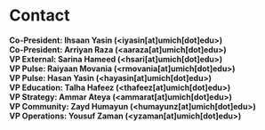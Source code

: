 # Contact

**Co-President: Ihsaan Yasin (<iyasin[at]umich[dot]edu>)**  
**Co-President: Arriyan Raza (<aaraza[at]umich[dot]edu>)**  
**VP External: Sarina Hameed (<hsari[at]umich[dot]edu>)**  
**VP Pulse: Raiyaan Movania (<rmovania[at]umich[dot]edu>)**  
**VP Pulse: Hasan Yasin (<hayasin[at]umich[dot]edu>)**  
**VP Education: Talha Hafeez (<thafeez[at]umich[dot]edu>)**  
**VP Strategy: Ammar Ateya (<ammarat[at]umich[dot]edu>)**  
**VP Community: Zayd Humayun (<humayunz[at]umich[dot]edu>)**  
**VP Operations: Yousuf Zaman (<yzaman[at]umich[dot]edu>)**  
